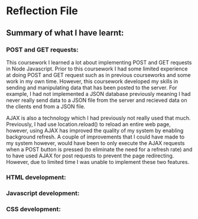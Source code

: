 # Reflection File

Summary of what I have learnt:
-----------------------------

### POST and GET requests:

This coursework I learned a lot about implementing POST and GET requests in Node Javascript. Prior to this coursework I had some limited experience at doing POST and GET request such as in previous courseworks and some work in my own time. However, this coursework developed my skills in sending and manipulating data that has been posted to the server. For example, I had not implemented a JSON database previously meaning I had never really send data to a JSON file from the server and recieved data on the clients end from a JSON file.

AJAX is also a technology which I had previously not really used that much. Previously, I had use location.reload() to reload an entire web page, however, using AJAX has improved the quality of my system by enabling background refresh. A couple of improvements that I could have made to my system however, would have been to only execute the AJAX requests when a POST button is pressed (to eliminate the need for a refresh rate) and to have used AJAX for post requests to prevent the page redirecting. However, due to limited time I was unable to implement these two features.


### HTML development:

### Javascript development:




### CSS development:

